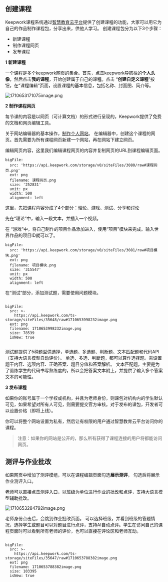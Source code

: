 ## 创建课程

Keepwork课程系统通过[智慧教育云平台](https://edu.palaka.cn)提供了创建课程的功能，大家可以用它为自己的作品制作课程包，分享出来，供他人学习。 创建课程包分为以下3个步骤：

- 新建课程
- 制作课程网页
- 发布课程

**1 新建课程**

一个课程是多个keepwork网页的集合。首先，点击keepwork导航栏的**个人头像**，然后点击**我的课程**，开始创建属于自己的课程。点击 “**创建自定义课程**”按钮，在“课程编辑”页面，设置课程的基本信息，包括名称、封面图、简介等。

![1710653171075image.png](https://api.keepwork.com/ts-storage/siteFiles/35645/raw)

**2 制作课程网页**

每节课的内容是以网页（可计算文档）的形式进行呈现的，Keepwork提供了免费的文档和网页编辑工具。

关于网站编辑器的基本操作，[制作个人网站](https://keepwork.com/official/docs/UserGuide/share/personalsite)。
在编辑器中，创建这个课程的网页。首先需要为所有课程网页新建一个网站，再在网站下建立网页。

编辑网页内容，这里我们编辑课程网页的内容并复制网页的URL到课程编辑页面。
```@BigFile
bigFile:
  src: 'https://api.keepwork.com/storage/v0/siteFiles/3080/raw#课程网页.png'
  ext: png
  filename: 课程网页.png
  size: '252831'
  unit: px
  width: 500
  alignment: left

```
这里，先把课程内容分成了4个部分：理论、游戏、测试、分享和讨论

先在“理论”中，输入一段文本，并插入一个视频。

在 “游戏”中，将自己制作的项目作品添加进入，使用“项目”模块来完成。输入世界作品的项目ID就可以了。
```@BigFile
bigFile:
  src: 'https://api.keepwork.com/storage/v0/siteFiles/3081/raw#项目模块.png'
  ext: png
  filename: 项目模块.png
  size: '315547'
  unit: px
  width: 500
  alignment: left

```

在“测试”部分，添加测试题，需要使用问题模块。
 
```@BigFile

bigFile:
  src: >-
    https://api.keepwork.com/ts-storage/siteFiles/35648/raw#1710653998232image.png
  ext: png
  filename: 1710653998232image.png
  size: 78539
  isNew: true
          
```
测试题提供了5种题型供选择，单选题、多选题、判断题、文本匹配题和代码API（支持大语言模型自动评价）。
单选、多选、判断题，都可以算作选择题。需设置题干内容、选项内容、正确答案、题目分值和答案解析。
文本匹配题，主要是为了锻炼学生的代码书写熟练度的，所以会把答案文本附上，并提供了输入多个答案文本的可能性。

**3 发布课程**

如果你的账号属于一个学校或机构，并且为老师身份，则课包对机构内的学生默认可见，如果希望对所有人可见，则需要提交官方审核。对于发布的课包，开发者可以设置价格（即将上线）。

你可以将整个网站设置为私有，然后让有权限的用户通过智慧教育云平台访问你的课程。

> 注意：如果你的网站是公开的，那么所有获得了课程连接的用户将都能访问网页。

## 测评与作业批改

如果网页中增加了测评模组，可以在课程编辑页面勾选**展示测评**， 勾选后将展示作业测评入口。

老师可以直接点击测评入口，以班级为单位进行作业的批改和点评，支持大语言模型辅助批改。

![1710653284792image.png](https://api.keepwork.com/ts-storage/siteFiles/35646/raw)

老师身份点击后，会跳到作业批改页面。 可以选择班级，并看到班级的答题情况，选择学生或题目可以对题目进行点评，支持AI自动点评。学生在访问自己的课程页面时可以看到所有老师的评价，也可以直接在评论区和老师互动。
```@BigFile

bigFile:
  src: >-
    https://api.keepwork.com/ts-storage/siteFiles/35647/raw#1710653788382image.png
  ext: png
  filename: 1710653788382image.png
  size: 103395
  isNew: true
          
```
